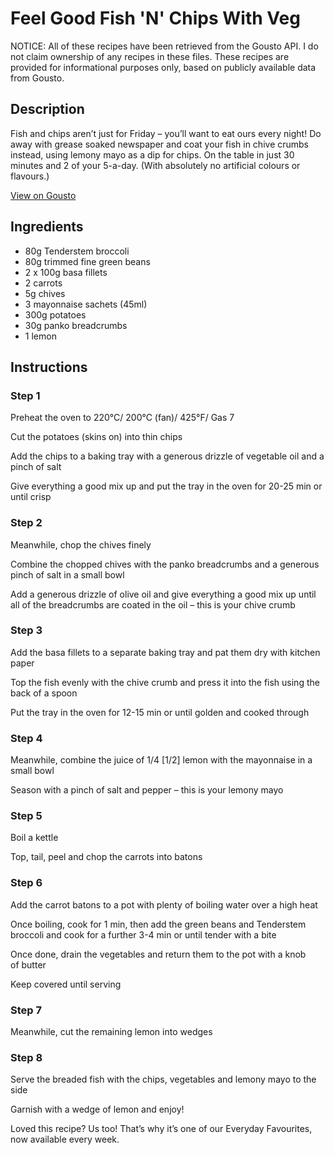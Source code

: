 # Feel Good Fish 'N' Chips With Veg

NOTICE: All of these recipes have been retrieved from the Gousto API. I do not claim ownership of any recipes in these files. These recipes are provided for informational purposes only, based on publicly available data from Gousto.

## Description

Fish and chips aren’t just for Friday – you’ll want to eat ours every night! Do away with grease soaked newspaper and coat your fish in chive crumbs instead, using lemony mayo as a dip for chips. On the table in just 30 minutes and 2 of your 5-a-day. (With absolutely no artificial colours or flavours.)

[View on Gousto](https://www.gousto.co.uk/recipes/cookbook/feel-good-fish-n-chips-with-veg)

## Ingredients

- 80g Tenderstem broccoli
- 80g trimmed fine green beans
- 2 x 100g basa fillets
- 2 carrots
- 5g chives
- 3 mayonnaise sachets (45ml)
- 300g potatoes
- 30g panko breadcrumbs
- 1 lemon

## Instructions


### Step 1

Preheat the oven to 220°C/ 200°C (fan)/ 425°F/ Gas 7


Cut the potatoes (skins on) into thin chips


Add the chips to a baking tray with a generous drizzle of vegetable oil and a pinch of salt


Give everything a good mix up and put the tray in the oven for 20-25 min or until crisp


### Step 2

Meanwhile, chop the chives finely


Combine the chopped chives with the panko breadcrumbs and a generous pinch of salt in a small bowl


Add a generous drizzle of olive oil and give everything a good mix up until all of the breadcrumbs are coated in the oil – this is your chive crumb


### Step 3

Add the basa fillets to a separate baking tray and pat them dry with kitchen paper


Top the fish evenly with the chive crumb and press it into the fish using the back of a spoon


Put the tray in the oven for 12-15 min or until golden and cooked through


### Step 4

Meanwhile, combine the juice of 1/4<span class="text-danger"> [1/2] </span>lemon with the mayonnaise in a small bowl


Season with a pinch of salt and pepper – this is your lemony mayo


### Step 5

Boil a kettle


Top, tail, peel and chop the carrots into batons


### Step 6

Add the carrot batons to a pot with plenty of boiling water over a high heat


Once boiling, cook for 1 min, then add the green beans and Tenderstem broccoli and cook for a further 3-4 min or until tender with a bite


Once done, drain the vegetables and return them to the pot with a knob of butter


Keep covered until serving


### Step 7

Meanwhile, cut the remaining lemon into wedges

### Step 8

Serve the breaded fish with the chips, vegetables and lemony mayo to the side


<span class="text-highlight">Garnish with a wedge of lemon and enjoy!</span>


<span class="text-danger text-highlight">Loved this recipe? Us too! That’s why it’s one of our Everyday Favourites, now available every week.</span>

